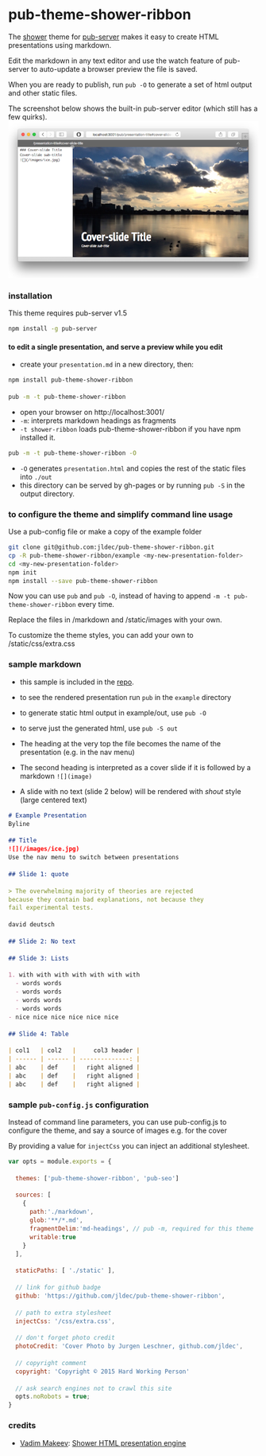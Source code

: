 # pub-theme-shower-ribbon
The [shower](https://github.com/shower/shower) theme for
[pub-server](https://github.com/jldec/pub-server) makes it easy to create
HTML presentations using markdown.

Edit the markdown in any text editor and use the watch feature of pub-server to auto-update a browser preview the file is saved.

When you are ready to publish, run `pub -O` to generate a set of html output and other static files.

The screenshot below shows the built-in pub-server editor (which still has a few quirks).
![](images/shower-screen.png)

### installation
This theme requires pub-server v1.5

```sh
npm install -g pub-server
```


#### to edit a single presentation, and serve a preview while you edit

- create your `presentation.md` in a new directory, then:

```sh
npm install pub-theme-shower-ribbon

pub -m -t pub-theme-shower-ribbon
```

- open your browser on http://localhost:3001/
- `-m`: interprets markdown headings as fragments
- `-t shower-ribbon` loads pub-theme-shower-ribbon if you have npm installed it.

```sh
pub -m -t pub-theme-shower-ribbon -O
```

- `-O` generates `presentation.html` and copies the rest of the static files into `./out`
- this directory can be served by gh-pages or by running `pub -S` in the output directory.



### to configure the theme and simplify command line usage

Use a pub-config file or make a copy of the example folder

```sh
git clone git@github.com:jldec/pub-theme-shower-ribbon.git
cp -R pub-theme-shower-ribbon/example <my-new-presentation-folder>
cd <my-new-presentation-folder>
npm init
npm install --save pub-theme-shower-ribbon
```

Now you can use `pub` and `pub -O`, instead of having to append `-m -t pub-theme-shower-ribbon` every time.

Replace the files in /markdown and /static/images with your own.

To customize the theme styles, you can add your own to /static/css/extra.css


### sample markdown
- this sample is included in the [repo](example).
- to see the rendered presentation run `pub` in the `example` directory
- to generate static html output in example/out, use `pub -O`
- to serve just the generated html, use `pub -S out`


- The heading at the very top the file becomes the name of the presentation (e.g. in the nav menu)
- The second heading is interpreted as a cover slide if it is followed by a markdown `![](image)`
- A slide with no text (slide 2 below) will be rendered with *shout* style (large centered text)


```markdown
# Example Presentation
Byline

## Title
![](/images/ice.jpg)
Use the nav menu to switch between presentations

## Slide 1: quote

> The overwhelming majority of theories are rejected
because they contain bad explanations, not because they
fail experimental tests.

david deutsch

## Slide 2: No text

## Slide 3: Lists

1. with with with with with with with
  - words words
  - words words
  - words words
  - words words
- nice nice nice nice nice nice

## Slide 4: Table

| col1   | col2   |     col3 header |
| ------ | ------ | --------------: |
| abc    | def    |   right aligned |
| abc    | def    |   right aligned |
| abc    | def    |   right aligned |
```


### sample `pub-config.js` configuration

Instead of command line parameters, you can use pub-config.js to configure
the theme, and say a source of images e.g. for the cover

By providing a value for `injectCss` you can inject an additional stylesheet.

```js
var opts = module.exports = {

  themes: ['pub-theme-shower-ribbon', 'pub-seo']

  sources: [
    {
      path:'./markdown',
      glob:'**/*.md',
      fragmentDelim:'md-headings', // pub -m, required for this theme
      writable:true
    }
  ],

  staticPaths: [ './static' ],

  // link for github badge
  github: 'https://github.com/jldec/pub-theme-shower-ribbon',

  // path to extra stylesheet
  injectCss: '/css/extra.css',

  // don't forget photo credit
  photoCredit: 'Cover Photo by Jurgen Leschner, github.com/jldec',

  // copyright comment
  copyright: 'Copyright © 2015 Hard Working Person'

  // ask search engines not to crawl this site
  opts.noRobots = true;
}
```


### credits
- [Vadim Makeev](https://github.com/pepelsbey):
  [Shower HTML presentation engine ](https://github.com/shower/shower)